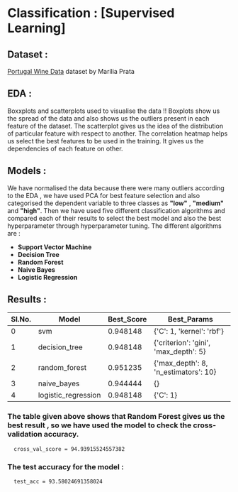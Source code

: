 # Classification : [Supervised Learning]

## Dataset : 
  
  [Portugal Wine Data](https://www.kaggle.com/mpwolke/cusersmarildownloadswinecsv?select=wine.csv)  dataset by Marília Prata

## EDA :

  Boxxplots and scatterplots used to visualise the data !! Boxplots show us the spread of the data and also shows us the outliers present in each feature of the dataset. 
The scatterplot gives us the idea of the distribution of particular feature with respect to another. The correlation heatmap helps us select the best features to be used in the training. It gives us the dependencies of each feature on other.

## Models :

  We have normalised the data because there were many outliers according to the EDA , we have used PCA for best feature selection and also categorised the dependent variable to three classes as **"low"** , **"medium"** and **"high"**.
Then we have used five different classification algorithms and compared each of their results to select the best model and also the best hyperparameter through hyperparameter tuning.
The different algorithms are :
* **Support Vector Machine**
* **Decision Tree**
* **Random Forest**
* **Naive Bayes**
* **Logistic Regression**

## Results :

|Sl.No. |        Model        |  Best_Score 	| Best_Params  	                          |
|-----	|---------------------|---------------|-----------------------------------------|
|   0	  |         svm         |  0.948148  	  | {'C': 1, 'kernel': 'rbf'}  	            |  
|   1	  |    decision_tree    |  0.948148 	  | {'criterion': 'gini', 'max_depth': 5}  	|  
|   2	  |    random_forest    |  0.951235    	| {'max_depth': 8, 'n_estimators': 10}  	|  
|   3   |     naive_bayes     |  0.944444     | {}                                      |
|   4   | logistic_regression |  0.948148     | {'C': 1}                                |

### The table given above shows that Random Forest gives us the best result , so we have used the model to check the cross-validation accuracy.
```
  cross_val_score = 94.93915524557382  
```

### The test accuracy for the model :
```
  test_acc = 93.58024691358024
```
